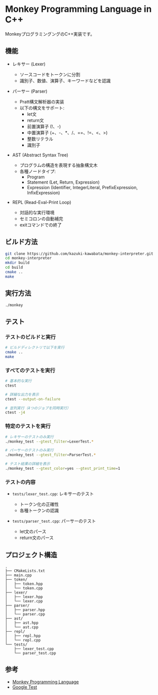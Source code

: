 # Monkey Programming Language in C++

MonkeyプログラミングングのC++実装です。

## 機能

- レキサー (Lexer)
  - ソースコードをトークンに分割
  - 識別子、数値、演算子、キーワードなどを認識

- パーサー (Parser)
  - Pratt構文解析器の実装
  - 以下の構文をサポート:
    - let文
    - return文
    - 前置演算子 (!、-)
    - 中置演算子 (+、-、*、/、==、!=、<、>)
    - 整数リテラル
    - 識別子

- AST (Abstract Syntax Tree)
  - プログラムの構造を表現する抽象構文木
  - 各種ノードタイプ:
    - Program
    - Statement (Let, Return, Expression)
    - Expression (Identifier, IntegerLiteral, PrefixExpression, InfixExpression)

- REPL (Read-Eval-Print Loop)
  - 対話的な実行環境
  - セミコロンの自動補完
  - exitコマンドでの終了

## ビルド方法

```bash
git clone https://github.com/kazuki-kawabata/monkey-interpreter.git
cd monkey-interpreter
mkdir build
cd build
cmake ..
make
```

## 実行方法

```bash
./monkey
```

## テスト

### テストのビルドと実行

```bash
# ビルドディレクトリで以下を実行
cmake ..
make
```

### すべてのテストを実行

```bash
# 基本的な実行
ctest

# 詳細な出力を表示
ctest --output-on-failure

# 並列実行（4つのジョブを同時実行）
ctest -j4
```

### 特定のテストを実行

```bash
# レキサーのテストのみ実行
./monkey_test --gtest_filter=LexerTest.*

# パーサーのテストのみ実行
./monkey_test --gtest_filter=ParserTest.*

# テスト結果の詳細を表示
./monkey_test --gtest_color=yes --gtest_print_time=1
```

### テストの内容

- `tests/lexer_test.cpp`: レキサーのテスト
  - トークン化の正確性
  - 各種トークンの認識

- `tests/parser_test.cpp`: パーサーのテスト
  - let文のパース
  - return文のパース

## プロジェクト構造

```
.
├── CMakeLists.txt
├── main.cpp
├── token/
│   ├── token.hpp
│   └── token.cpp
├── lexer/
│   ├── lexer.hpp
│   └── lexer.cpp
├── parser/
│   ├── parser.hpp
│   └── parser.cpp
├── ast/
│   ├── ast.hpp
│   └── ast.cpp
├── repl/
│   ├── repl.hpp
│   └── repl.cpp
└── tests/
    ├── lexer_test.cpp
    └── parser_test.cpp
```

## 参考

- [Monkey Programming Language](https://monkeylang.org/)
- [Google Test](https://google.github.io/googletest/)
